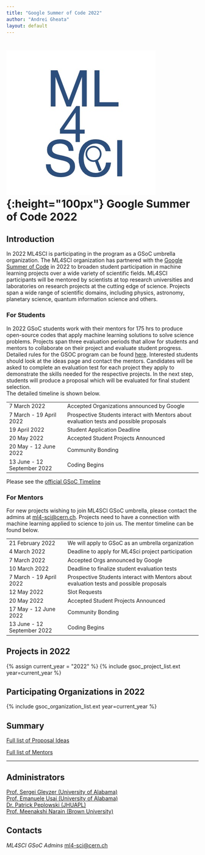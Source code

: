 ```yaml
---
title: "Google Summer of Code 2022"
author: "Andrei Gheata"
layout: default
---
```


# ![ML4SCI](/images/CERN-HSF-GSoC-logo.png){:height="100px"} Google Summer of Code 2022

## Introduction

In 2022 ML4SCI is participating in the program as a GSoC umbrella organization.
The ML4SCI organization has partnered with the [Google Summer of Code](https://summerofcode.withgoogle.com) in 2022 to broaden student participation in machine learning projects over a wide variety of scientific fields.
ML4SCI participants will be mentored by scientists at top research universities and laboratories on research projects at the cutting edge of science.
Projects span a wide range of scientific domains, including physics, astronomy, planetary science, quantum information science and others.



### For Students


In 2022 GSoC students work with their mentors for 175 hrs to produce open-source codes that apply machine learning solutions to solve science problems. Projects span three evaluation periods that allow for students and mentors to collaborate on their project and evaluate student progress. Detailed rules for the GSOC program can be found [here](https://summerofcode.withgoogle.com/rules/).
Interested students should look at the ideas page and contact the mentors. Candidates will be asked to complete an evaluation test for each project they apply to demonstrate the skills needed for the respective projects. In the next step, students will produce a proposal which will be evaluated for final student selection.  
The detailed timeline is shown below.

<table class="table table-hover table-striped">

  <tr>
    <td>7 March 2022</td>
    <td>Accepted Organizations announced by Google</td>
  </tr>

  <tr>
    <td>7 March - 19 April 2022</td>
    <td>Prospective Students interact with Mentors about evaluation tests and possible proposals</td>
  </tr>

  <tr>
    <td>19 April 2022</td>
    <td>Student Application Deadline</td>
  </tr>

  <tr>
    <td>20 May 2022</td>
    <td>Accepted Student Projects Announced</td>
  </tr>

  <tr>
    <td>20 May - 12 June 2022</td>
    <td>Community Bonding</td>
  </tr>

  <tr>
    <td>13 June - 12 September 2022</td>
    <td>Coding Begins</td>
  </tr>

</table>

Please see the [official GSoC Timeline](https://summerofcode.withgoogle.com/how-it-works/)

### For Mentors

For new projects wishing to join ML4SCI GSoC umbrella, please contact the admins at  [ml4-sci@cern.ch](mailto:ml4-sci@cern.ch). Projects need to have a connection with machine learning applied to science to join us. The mentor timeline can be found below. 

<table class="table table-hover table-striped">

<tr>
<td>21 February 2022</td>
<td>We will apply to GSoC as an umbrella organization</td>
</tr>

<tr>
<td>4 March 2022</td>
<td>Deadline to apply for ML4Sci project participation</td>
</tr>

<tr>
<td>7 March 2022</td>
<td>Accepted Orgs announced by Google</td>
</tr>

<tr>
<td>10 March 2022</td>
<td>Deadline to finalize student evaluation tests</td>
</tr>

<tr>
<td>7 March - 19 April 2022</td>
<td>Prospective Students interact with Mentors about evaluation tests and possible proposals</td>
</tr>

<tr>
<td>12 May 2022</td>
<td>Slot Requests</td>
</tr>

<tr>
<td>20 May 2022</td>
<td>Accepted Student Projects Announced</td>
</tr>

<tr>
<td>17 May - 12 June 2022</td>
<td>Community Bonding</td>
</tr>

<tr>
<td>13 June - 12 September 2022</td>
<td>Coding Begins</td>
</tr>

</table>

## Projects in 2022

{% assign current_year = "2022" %}
{% include gsoc_project_list.ext year=current_year %}

## Participating Organizations in 2022

{% include gsoc_organization_list.ext year=current_year %}

## Summary

[Full list of Proposal Ideas](/gsoc/2022/summary.html)

[Full list of Mentors](/gsoc/2022/mentors.html)

---

## Administrators
<a href="http://sergeigleyzer.com/" target="_blank">Prof. Sergei Gleyzer (University of Alabama)</a> <br>
<a href="https://emanueleusai.com" target="_blank">Prof. Emanuele Usai (University of Alabama)</a> <br>
<a href="https://civspace.jhuapl.edu/people/patrick-peplowski" target="_blank">Dr. Patrick Peplowski (JHUAPL)</a> <br>
<a href="https://vivo.brown.edu/display/mnarain" target="_blank">Prof. Meenakshi Narain (Brown University)</a> <br>

## Contacts

*ML4SCI GSoC Admins* [ml4-sci@cern.ch](mailto:ml4-sci@cern.ch)


